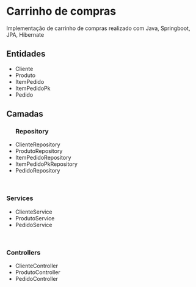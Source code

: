 <h1>Carrinho de compras</h1>

<p>Implementação de carrinho de compras realizado com Java, Springboot, JPA, Hibernate</p>

<h2>Entidades</h2>
<ul>

<li>Cliente</li>
<li>Produto</li>
<li>ItemPedido</li>
<li>ItemPedidoPk</li>
<li>Pedido</li>
</ul>

<h2>Camadas</h2>
<ul>
<h3>Repository</h3>
<li>ClienteRepository</li>
<li>ProdutoRepository</li>
<li>ItemPedidoRepository</li>
<li>ItemPedidoPkRepository</li>
<li>PedidoRepository</li>
</ul>
<br>

<h3>Services</h3>
<ul>
<li>ClienteService</li>
<li>ProdutoService</li>
<li>PedidoService</li>
</ul>
<br>
<h3>Controllers</h3>
<ul>
<li>ClienteController</li>
<li>ProdutoController</li>
<li>PedidoController</li>
</ul>
